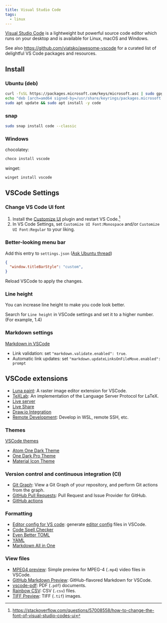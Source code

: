 ```yaml
---
title: Visual Studio Code
tags:
  - linux
---
```


[Visual Studio Code](https://code.visualstudio.com) is a lightweight but powerful source code editor which runs on your desktop and is available for Linux, macOS and Windows.

See also https://github.com/viatsko/awesome-vscode for a curated list of delightful VS Code packages and resources.

## Install

### Ubuntu (deb)

```sh
curl -fsSL https://packages.microsoft.com/keys/microsoft.asc | sudo gpg --dearmor -o /usr/share/keyrings/packages.microsoft.gpg
echo "deb [arch=amd64 signed-by=/usr/share/keyrings/packages.microsoft.gpg] https://packages.microsoft.com/repos/code stable main" | sudo tee /etc/apt/sources.list.d/vscode.list > /dev/null
sudo apt update && sudo apt install -y code
```

### snap

```sh
sudo snap install code --classic
```

### Windows

chocolatey:

```powershell
choco install vscode
```

winget:

```powershell
winget install vscode
```

## VSCode Settings

### Change VS Code UI font

1. Install the [Customize UI](https://marketplace.visualstudio.com/items?itemName=iocave.customize-ui) plugin and restart VS Code.[^1]
2. In VS Code Settings, set `Customize UI Font:Monospace` and/or `Customize UI Font:Regular` to your liking.

[^1]: https://stackoverflow.com/questions/57008558/how-to-change-the-font-of-visual-studio-codes-ui

### Better-looking menu bar

Add this entry to `settings.json` ([Ask Ubuntu thread](https://askubuntu.com/questions/1197231/visual-studio-code-ui-is-visually-mismatched-in-ubuntu-19-1))

```json
{
  "window.titleBarStyle": "custom",
}
```

Reload VSCode to apply the changes.

### Line height

You can increase line height to make you code look better.

Search for `Line height` in VSCode settings and set it to a higher number. (For example, 1.4)

### Markdown settings

[Markdown in VSCode](https://code.visualstudio.com/docs/languages/markdown)

+ Link validation: set `"markdown.validate.enabled": true`.
+ Automatic link updates: set `"markdown.updateLinksOnFileMove.enabled": prompt`

## VSCode extensions

- [Luna paint](https://marketplace.visualstudio.com/items?itemName=Tyriar.luna-paint): A raster image editor extension for VSCode.
- [TeXLab](https://marketplace.visualstudio.com/items?itemName=efoerster.texlab): An implementation of the Language Server Protocol for LaTeX.
- [Live server](https://marketplace.visualstudio.com/items?itemName=ritwickdey.LiveServer)
- [Live Share](https://marketplace.visualstudio.com/items?itemName=MS-vsliveshare.vsliveshare)
- [Draw.io Integration](https://marketplace.visualstudio.com/items?itemName=hediet.vscode-drawio)
- [Remote Development](https://marketplace.visualstudio.com/items?itemName=ms-vscode-remote.vscode-remote-extensionpack): Develop in WSL, remote SSH, etc.

### Themes

[VSCode themes](https://vscodethemes.com/)

- [Atom One Dark Theme](https://marketplace.visualstudio.com/items?itemName=akamud.vscode-theme-onedark)
- [One Dark Pro Theme](https://marketplace.visualstudio.com/items?itemName=zhuangtongfa.Material-theme)
- [Material Icon Theme](https://marketplace.visualstudio.com/items?itemName=PKief.material-icon-theme)

### Version control and continuous integration (CI)

- [Git Graph](https://marketplace.visualstudio.com/items?itemName=mhutchie.git-graph): View a Git Graph of your repository, and perform Git actions from the graph.
- [GitHub Pull Requests](https://marketplace.visualstudio.com/items?itemName=GitHub.vscode-pull-request-github): Pull Request and Issue Provider for GitHub.
- [GitHub actions](https://marketplace.visualstudio.com/items?itemName=GitHub.vscode-github-actions)

### Formatting

- [Editor config for VS code](https://marketplace.visualstudio.com/items?itemName=EditorConfig.EditorConfig): generate [editor config](https://editorconfig.org/) files in VSCode.
- [Code Spell Checker](https://marketplace.visualstudio.com/items?itemName=streetsidesoftware.code-spell-checker)
- [Even Better TOML](https://marketplace.visualstudio.com/items?itemName=tamasfe.even-better-toml)
- [YAML](https://marketplace.visualstudio.com/items?itemName=redhat.vscode-yaml)
- [Markdown All in One](https://marketplace.visualstudio.com/items?itemName=yzhang.markdown-all-in-one)

### View files

- [MPEG4 preview](https://marketplace.visualstudio.com/items?itemName=analytic-signal.preview-mp4): Simple preview for MPEG-4 (`.mp4`) video files in VSCode.
- [GitHub Markdown Preview](https://marketplace.visualstudio.com/items?itemName=bierner.github-markdown-preview): GitHub-flavored Markdown for VSCode.
- [vscode-pdf](https://marketplace.visualstudio.com/items?itemName=tomoki1207.pdf): PDF (`.pdf`) documents.
- [Rainbow CSV](https://marketplace.visualstudio.com/items?itemName=mechatroner.rainbow-csv): CSV (`.csv`) files.
- [TIFF Preview](https://marketplace.visualstudio.com/items?itemName=analytic-signal.preview-tiff): TIFF (`.tif`) images.
